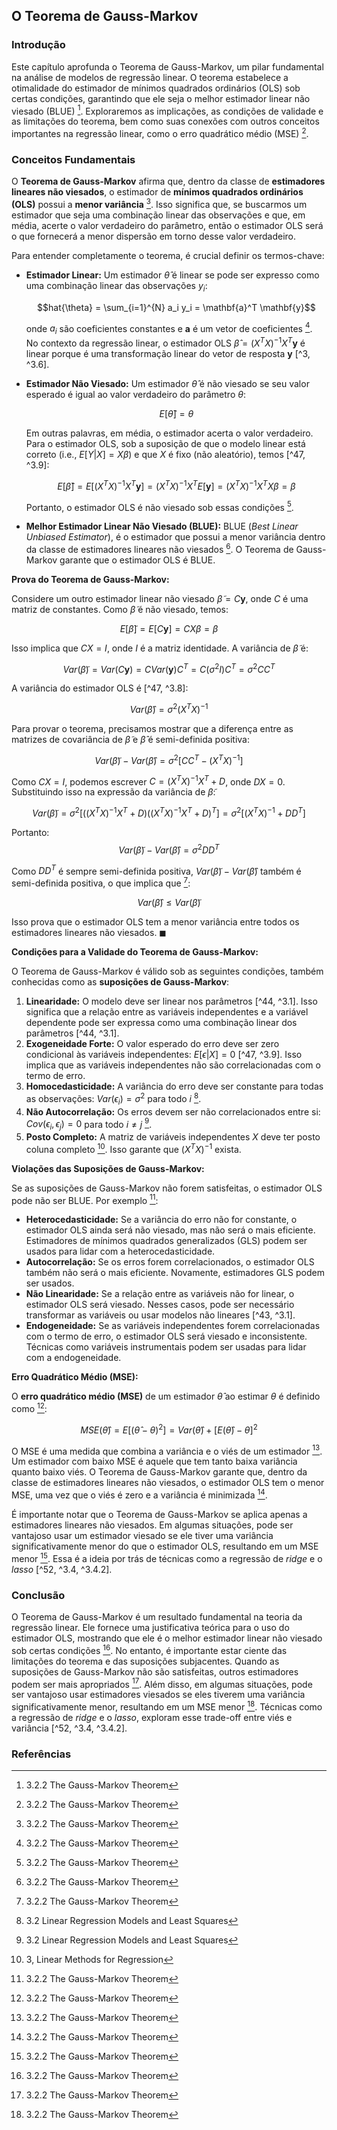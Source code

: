 ## O Teorema de Gauss-Markov

### Introdução
Este capítulo aprofunda o Teorema de Gauss-Markov, um pilar fundamental na análise de modelos de regressão linear. O teorema estabelece a otimalidade do estimador de mínimos quadrados ordinários (OLS) sob certas condições, garantindo que ele seja o melhor estimador linear não viesado (BLUE) [^51]. Exploraremos as implicações, as condições de validade e as limitações do teorema, bem como suas conexões com outros conceitos importantes na regressão linear, como o erro quadrático médio (MSE) [^51].

### Conceitos Fundamentais

O **Teorema de Gauss-Markov** afirma que, dentro da classe de **estimadores lineares não viesados**, o estimador de **mínimos quadrados ordinários (OLS)** possui a **menor variância** [^51]. Isso significa que, se buscarmos um estimador que seja uma combinação linear das observações e que, em média, acerte o valor verdadeiro do parâmetro, então o estimador OLS será o que fornecerá a menor dispersão em torno desse valor verdadeiro.

Para entender completamente o teorema, é crucial definir os termos-chave:

*   **Estimador Linear:** Um estimador $\hat{\theta}$ é linear se pode ser expresso como uma combinação linear das observações $y_i$:

    $$hat{\theta} = \sum_{i=1}^{N} a_i y_i = \mathbf{a}^T \mathbf{y}$$

    onde $a_i$ são coeficientes constantes e $\mathbf{a}$ é um vetor de coeficientes [^51]. No contexto da regressão linear, o estimador OLS $\hat{\beta} = (X^TX)^{-1}X^T\mathbf{y}$ é linear porque é uma transformação linear do vetor de resposta $\mathbf{y}$ [^3, ^3.6].
*   **Estimador Não Viesado:** Um estimador $\hat{\theta}$ é não viesado se seu valor esperado é igual ao valor verdadeiro do parâmetro $\theta$:

    $$E[\hat{\theta}] = \theta$$

    Em outras palavras, em média, o estimador acerta o valor verdadeiro. Para o estimador OLS, sob a suposição de que o modelo linear está correto (i.e., $E[Y|X] = X\beta$) e que $X$ é fixo (não aleatório), temos [^47, ^3.9]:

    $$E[\hat{\beta}] = E[(X^TX)^{-1}X^T\mathbf{y}] = (X^TX)^{-1}X^TE[\mathbf{y}] = (X^TX)^{-1}X^TX\beta = \beta$$

    Portanto, o estimador OLS é não viesado sob essas condições [^51].
*   **Melhor Estimador Linear Não Viesado (BLUE):** BLUE (*Best Linear Unbiased Estimator*), é o estimador que possui a menor variância dentro da classe de estimadores lineares não viesados [^51]. O Teorema de Gauss-Markov garante que o estimador OLS é BLUE.

**Prova do Teorema de Gauss-Markov:**

Considere um outro estimador linear não viesado $\tilde{\beta} = C\mathbf{y}$, onde $C$ é uma matriz de constantes.  Como $\tilde{\beta}$ é não viesado, temos:

$$E[\tilde{\beta}] = E[C\mathbf{y}] = CX\beta = \beta$$

Isso implica que $CX = I$, onde $I$ é a matriz identidade. A variância de $\tilde{\beta}$ é:

$$Var(\tilde{\beta}) = Var(C\mathbf{y}) = CVar(\mathbf{y})C^T = C(\sigma^2I)C^T = \sigma^2CC^T$$

A variância do estimador OLS é [^47, ^3.8]:

$$Var(\hat{\beta}) = \sigma^2(X^TX)^{-1}$$

Para provar o teorema, precisamos mostrar que a diferença entre as matrizes de covariância de $\tilde{\beta}$ e $\hat{\beta}$ é semi-definida positiva:

$$Var(\tilde{\beta}) - Var(\hat{\beta}) = \sigma^2[CC^T - (X^TX)^{-1}]$$

Como $CX = I$, podemos escrever $C = (X^TX)^{-1}X^T + D$, onde $DX = 0$. Substituindo isso na expressão da variância de $\tilde{\beta}$:

$$Var(\tilde{\beta}) = \sigma^2[( (X^TX)^{-1}X^T + D ) ( (X^TX)^{-1}X^T + D )^T ] = \sigma^2[ (X^TX)^{-1} + DD^T ]$$

Portanto:
$$Var(\tilde{\beta}) - Var(\hat{\beta}) = \sigma^2DD^T$$

Como $DD^T$ é sempre semi-definida positiva, $Var(\tilde{\beta}) - Var(\hat{\beta})$ também é semi-definida positiva, o que implica que [^51]:

$$Var(\hat{\beta}) \leq Var(\tilde{\beta})$$

Isso prova que o estimador OLS tem a menor variância entre todos os estimadores lineares não viesados. $\blacksquare$

**Condições para a Validade do Teorema de Gauss-Markov:**

O Teorema de Gauss-Markov é válido sob as seguintes condições, também conhecidas como as **suposições de Gauss-Markov**:

1.  **Linearidade:** O modelo deve ser linear nos parâmetros [^44, ^3.1]. Isso significa que a relação entre as variáveis independentes e a variável dependente pode ser expressa como uma combinação linear dos parâmetros [^44, ^3.1].
2.  **Exogeneidade Forte:** O valor esperado do erro deve ser zero condicional às variáveis independentes: $E[\epsilon|X] = 0$ [^47, ^3.9]. Isso implica que as variáveis independentes não são correlacionadas com o termo de erro.
3.  **Homocedasticidade:** A variância do erro deve ser constante para todas as observações: $Var(\epsilon_i) = \sigma^2$ para todo $i$ [^47].
4.  **Não Autocorrelação:** Os erros devem ser não correlacionados entre si: $Cov(\epsilon_i, \epsilon_j) = 0$ para todo $i \neq j$ [^47].
5.  **Posto Completo:** A matriz de variáveis independentes $X$ deve ter posto coluna completo [^3]. Isso garante que $(X^TX)^{-1}$ exista.

**Violações das Suposições de Gauss-Markov:**

Se as suposições de Gauss-Markov não forem satisfeitas, o estimador OLS pode não ser BLUE. Por exemplo [^51]:

*   **Heterocedasticidade:** Se a variância do erro não for constante, o estimador OLS ainda será não viesado, mas não será o mais eficiente. Estimadores de mínimos quadrados generalizados (GLS) podem ser usados para lidar com a heterocedasticidade.
*   **Autocorrelação:** Se os erros forem correlacionados, o estimador OLS também não será o mais eficiente. Novamente, estimadores GLS podem ser usados.
*   **Não Linearidade:** Se a relação entre as variáveis não for linear, o estimador OLS será viesado. Nesses casos, pode ser necessário transformar as variáveis ou usar modelos não lineares [^43, ^3.1].
*   **Endogeneidade:** Se as variáveis independentes forem correlacionadas com o termo de erro, o estimador OLS será viesado e inconsistente. Técnicas como variáveis instrumentais podem ser usadas para lidar com a endogeneidade.

**Erro Quadrático Médio (MSE):**

O **erro quadrático médio (MSE)** de um estimador $\hat{\theta}$ ao estimar $\theta$ é definido como [^51]:

$$MSE(\hat{\theta}) = E[(\hat{\theta} - \theta)^2] = Var(\hat{\theta}) + [E(\hat{\theta}) - \theta]^2$$

O MSE é uma medida que combina a variância e o viés de um estimador [^51]. Um estimador com baixo MSE é aquele que tem tanto baixa variância quanto baixo viés. O Teorema de Gauss-Markov garante que, dentro da classe de estimadores lineares não viesados, o estimador OLS tem o menor MSE, uma vez que o viés é zero e a variância é minimizada [^51].

É importante notar que o Teorema de Gauss-Markov se aplica apenas a estimadores lineares não viesados. Em algumas situações, pode ser vantajoso usar um estimador viesado se ele tiver uma variância significativamente menor do que o estimador OLS, resultando em um MSE menor [^51]. Essa é a ideia por trás de técnicas como a regressão de *ridge* e o *lasso* [^52, ^3.4, ^3.4.2].

### Conclusão

O Teorema de Gauss-Markov é um resultado fundamental na teoria da regressão linear. Ele fornece uma justificativa teórica para o uso do estimador OLS, mostrando que ele é o melhor estimador linear não viesado sob certas condições [^51]. No entanto, é importante estar ciente das limitações do teorema e das suposições subjacentes. Quando as suposições de Gauss-Markov não são satisfeitas, outros estimadores podem ser mais apropriados [^51]. Além disso, em algumas situações, pode ser vantajoso usar estimadores viesados se eles tiverem uma variância significativamente menor, resultando em um MSE menor [^51]. Técnicas como a regressão de *ridge* e o *lasso*, exploram esse trade-off entre viés e variância [^52, ^3.4, ^3.4.2].

### Referências
[^3]: 3, Linear Methods for Regression
[^43]: 3.1 Introduction
[^44]: 3.2 Linear Regression Models and Least Squares
[^47]: 3.2 Linear Regression Models and Least Squares
[^51]: 3.2.2 The Gauss-Markov Theorem
[^52]: 3. Linear Methods for Regression
<!-- END -->